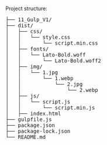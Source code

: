 Project structure:
<pre>
├── 11_Gulp_V1/
├── dist/
│   ├── css/
│   │   └── style.css
│   │       └── script.min.css
│   ├── fonts/
│   │   └── Lato-Bold.woff
│   │       └── Lato-Bold.woff2
│   ├── img/
│   │   └── 1.jpg
│   │       └── 1.webp
│   │           └── 2.jpg
│   │               └── 2.webp
│   ├── js/
│   │   └── script.js
│   │       └── script.min.js
│   ├── index.html
├── gulpfile.js
├── package.json
├── package-lock.json
└── README.md
</pre>